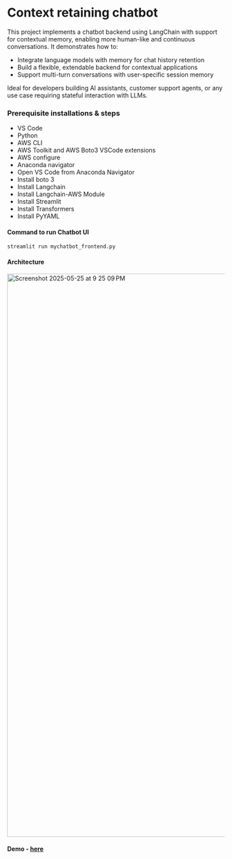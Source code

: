 # Context retaining chatbot

This project implements a chatbot backend using LangChain with support for contextual memory, enabling more human-like and continuous conversations. It demonstrates how to:

- Integrate language models with memory for chat history retention
- Build a flexible, extendable backend for contextual applications
- Support multi-turn conversations with user-specific session memory

Ideal for developers building AI assistants, customer support agents, or any use case requiring stateful interaction with LLMs.

### Prerequisite installations & steps

- VS Code
- Python
- AWS CLI
- AWS Toolkit and AWS Boto3 VSCode extensions
- AWS configure
- Anaconda navigator
- Open VS Code from Anaconda Navigator
- Install boto 3
- Install Langchain
- Install Langchain-AWS Module
- Install Streamlit
- Install Transformers
- Install PyYAML

#### Command to run Chatbot UI
```
streamlit run mychatbot_frontend.py
```

#### Architecture


<img width="1305" alt="Screenshot 2025-05-25 at 9 25 09 PM" src="https://github.com/user-attachments/assets/ce9307f6-5f07-482a-9c53-3313c278259b" />

#### Demo - [here](https://www.linkedin.com/posts/pavan-kumar-uppuluri-758325359_ai-chatbot-langchain-activity-7332450766160367616-9B_-?utm_source=share&utm_medium=member_desktop&rcm=ACoAAFk2-_QBAbcGmqoTSyPXyBnf9KxcVYMQ4Z0)
